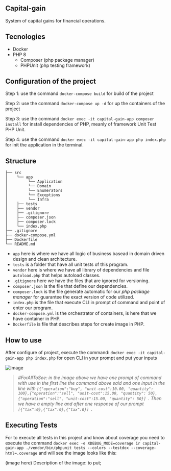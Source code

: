 ## Capital-gain
System of capital gains for financial operations.

## Tecnologies 

* Docker
* PHP 8
  * Composer (php package manager)
  * PHPUnit (php testing framework)

## Configuration of the project

Step 1: use the command `docker-compose build` for build of the project 

Step 2: use the command `docker-compose up -d` for up the containers of the project

Step 3: use the command `docker exec -it capital-gain-app composer install` for install dependencies of PHP, meanly of framework Unit Test PHP Unit.

Step 4: use the command `docker exec -it capital-gain-app php index.php` for init the application in the terminal.

## Structure

```
├── src
│    └── app
│         └── Application
│         └── Domain
│         └── Enumerators
│         └── Exceptions
│         └── Infra
│    ├── tests
│    ├── vendor
│    ├── .gitignore
│    ├── composer.json
│    ├── composer.lock
│    └── index.php
├── .gitignore    
├── docker-compose.yml
├── Dockerfile
└── README.md
```

- `app` here is where we have all logic of business basead in domain driven design and clean architecture.
- `tests` is a folder that have all unit tests of this program.
- `vendor` here is where we have all library of dependencies and file `autoload.php` that helps autoload classes.
- `.gitignore` here we have the files that are ignored for versioning.
- `composer.json` is the file that define our dependencies.
- `composer.lock` is the file generate automatic for our _php package manager_ for guarantee the exact version of code utilized. 
- `index.php` is the file that execute CLI in prompt of command and point of enter our program.
- `docker-compose.yml` is the orchestrator of containers, is here that we have container in PHP.
- `Dockerfile` is file that describes steps for create image in PHP.


## How to use

After configure of project, execute the command: `docker exec -it capital-gain-app php index.php` for open CLI in your prompt and put your inputs

![image](https://user-images.githubusercontent.com/26749585/164738740-f6f61175-0f97-4551-8a3e-207cace45fb1.png)
> _#ForAllToSee: in the image above we have one prompt of command with use in the first line the command above said and 
one input in the line with `[{"operation":"buy", "unit-cost":10.00, "quantity": 100},{"operation":"sell", "unit-cost":15.00, "quantity": 50},{"operation":"sell", "unit-cost":15.00, "quantity": 50}]
`. Then we have a empty line and after one response of our prompt `[{"tax":0},{"tax":0},{"tax":0}]
`._

## Executing Tests

For to execute all tests in this project and know about coverage you need to execute the command `docker exec -e XDEBUG_MODE=coverage ir capital-gain-app ./vendor/bin/phpunit tests --colors --testdox --coverage-html=.coverage` and will see the image looks like this:

(image here)
Description of the image: to put;
